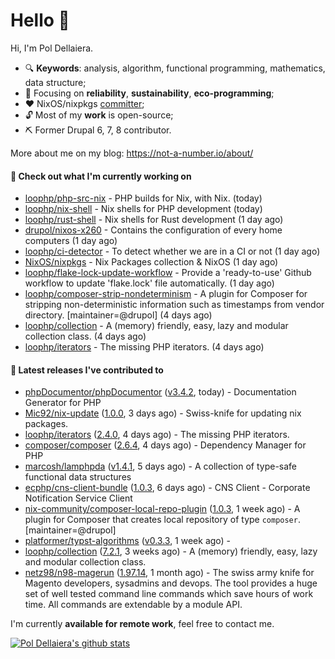 # Hello 👋

Hi, I'm Pol Dellaiera.

- 🔍 **Keywords**: analysis, algorithm, functional programming, mathematics, data structure;
- 🎯 Focusing on **reliability**, **sustainability**, **eco-programming**;
- ❤️ NixOS/nixpkgs [committer](https://github.com/orgs/NixOS/teams/nixpkgs-committers?query=drupol);
- 🔓 Most of my **work** is open-source;
- ⛏️ Former Drupal 6, 7, 8 contributor.

More about me on my blog: https://not-a-number.io/about/

#### 👷 Check out what I'm currently working on

- [loophp/php-src-nix](https://github.com/loophp/php-src-nix) - PHP builds for Nix, with Nix. (today)
- [loophp/nix-shell](https://github.com/loophp/nix-shell) - Nix shells for PHP development (today)
- [loophp/rust-shell](https://github.com/loophp/rust-shell) - Nix shells for Rust development (1 day ago)
- [drupol/nixos-x260](https://github.com/drupol/nixos-x260) - Contains the configuration of every home computers (1 day ago)
- [loophp/ci-detector](https://github.com/loophp/ci-detector) - To detect whether we are in a CI or not (1 day ago)
- [NixOS/nixpkgs](https://github.com/NixOS/nixpkgs) - Nix Packages collection &amp; NixOS (1 day ago)
- [loophp/flake-lock-update-workflow](https://github.com/loophp/flake-lock-update-workflow) - Provide a &#39;ready-to-use&#39; Github workflow to update &#39;flake.lock&#39; file automatically. (1 day ago)
- [loophp/composer-strip-nondeterminism](https://github.com/loophp/composer-strip-nondeterminism) - A plugin for Composer for stripping non-deterministic information such as timestamps from vendor directory. [maintainer=@drupol] (4 days ago)
- [loophp/collection](https://github.com/loophp/collection) - A (memory) friendly, easy, lazy and modular collection class. (4 days ago)
- [loophp/iterators](https://github.com/loophp/iterators) - The missing PHP iterators. (4 days ago)

#### 🔭 Latest releases I've contributed to

- [phpDocumentor/phpDocumentor](https://github.com/phpDocumentor/phpDocumentor) ([v3.4.2](https://github.com/phpDocumentor/phpDocumentor/releases/tag/v3.4.2), today) - Documentation Generator for PHP 
- [Mic92/nix-update](https://github.com/Mic92/nix-update) ([1.0.0](https://github.com/Mic92/nix-update/releases/tag/1.0.0), 3 days ago) - Swiss-knife for updating nix packages.
- [loophp/iterators](https://github.com/loophp/iterators) ([2.4.0](https://github.com/loophp/iterators/releases/tag/2.4.0), 4 days ago) - The missing PHP iterators.
- [composer/composer](https://github.com/composer/composer) ([2.6.4](https://github.com/composer/composer/releases/tag/2.6.4), 4 days ago) - Dependency Manager for PHP
- [marcosh/lamphpda](https://github.com/marcosh/lamphpda) ([v1.4.1](https://github.com/marcosh/lamphpda/releases/tag/v1.4.1), 5 days ago) - A collection of type-safe functional data structures
- [ecphp/cns-client-bundle](https://github.com/ecphp/cns-client-bundle) ([1.0.3](https://github.com/ecphp/cns-client-bundle/releases/tag/1.0.3), 6 days ago) - CNS Client - Corporate Notification Service Client
- [nix-community/composer-local-repo-plugin](https://github.com/nix-community/composer-local-repo-plugin) ([1.0.3](https://github.com/nix-community/composer-local-repo-plugin/releases/tag/1.0.3), 1 week ago) - A plugin for Composer that creates local repository of type `composer`. [maintainer=@drupol]
- [platformer/typst-algorithms](https://github.com/platformer/typst-algorithms) ([v0.3.3](https://github.com/platformer/typst-algorithms/releases/tag/v0.3.3), 1 week ago) - 
- [loophp/collection](https://github.com/loophp/collection) ([7.2.1](https://github.com/loophp/collection/releases/tag/7.2.1), 3 weeks ago) - A (memory) friendly, easy, lazy and modular collection class.
- [netz98/n98-magerun](https://github.com/netz98/n98-magerun) ([1.97.14](https://github.com/netz98/n98-magerun/releases/tag/1.97.14), 1 month ago) - The swiss army knife for Magento developers, sysadmins and devops. The tool provides a huge set of well tested command line commands which save hours of work time. All commands are extendable by a module API.

I'm currently **available for remote work**, feel free to contact me.

[![Pol Dellaiera's github stats](https://github-readme-stats.vercel.app/api?username=drupol&count_private=true&show_icons=true)](https://github.com/drupol)
